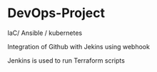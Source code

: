 # DevOps-Project
IaC/ Ansible / kubernetes

Integration of Github with Jekins using webhook

Jenkins is used to run Terraform scripts
